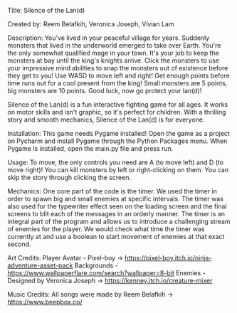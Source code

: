 Title: Silence of the Lan(d)

Created by: Reem Belafkih, Veronica Joseph, Vivian Lam

Description:
You've lived in your peaceful village for years.
Suddenly monsters that lived in the underworld emerged to take over Earth.
You're the only somewhat qualified mage in your town.
It's your job to keep the monsters at bay until the king's knights arrive.
Click the monsters to use your impressive mind abilities to snap the
monsters out of existence before they get to you!
Use WASD to move left and right!
Get enough points before time runs out for a cool present from the king!
Small monsters are 5 points, big monsters are 10 points.
Good luck, now go protect your lan(d)!

Silence of the Lan(d) is a fun interactive fighting game for all ages.
It works on motor skills and isn't graphic, so it's perfect for children.
With a thrilling story and smooth mechanics, Silence of the Lan(d) is for
everyone.

Installation:
This game needs Pygame installed! Open the game as a project on Pycharm and install Pygame through the
Python Packages menu. When Pygame is installed, open the main.py file and press run.

Usage:
To move, the only controls you need are A (to move left) and D (to move
right)! You can kill monsters by left or right-clicking on them. You can skip the story through clicking the screen.

Mechanics:
One core part of the code is the timer. We used the timer in order to
spawn big and small enemies at specific intervals. The timer was also used
for the typewriter effect seen on the loading screen and the final screens
to blit each of the messages in an orderly manner. The timer is an integral part of the program 
and allows us to introduce a challenging stream of enemies for the player. We would check what time 
the timer was currently at and use a boolean to start movement of enemies at that exact second.

Art Credits:
Player Avatar - Pixel-boy -> https://pixel-boy.itch.io/ninja-adventure-asset-pack
Backgrounds - https://www.wallpaperflare.com/search?wallpaper=8-bit
Enemies - Designed by Veronica Joseph -> https://kenney.itch.io/creature-mixer

Music Credits:
All songs were made by Reem Belafkih -> https://www.beepbox.co/

